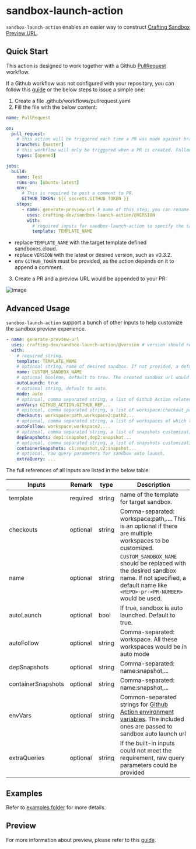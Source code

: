 # sandbox-launch-action

`sandbox-launch-action` enables an easier way to construct [Crafting Sandbox Preview URL](https://docs.sandboxes.cloud/docs/git-integration).

## Quick Start

This action is designed to work together with a Github [PullRequest](https://docs.github.com/en/actions/using-workflows/events-that-trigger-workflows#pull_request) workflow.

If a Github workflow was not configured with your repository, you can follow this [guide](https://docs.github.com/en/actions/quickstart#creating-your-first-workflow) or the below steps to issue a simple one:

1. Create a file .github/workflows/pullrequest.yaml
2. Fill the file with the below content:

```yaml
name: PullRequest

on:
  pull_request:
    # this action will be triggered each time a PR was made against branch master.
    branches: [master]
    # this workflow will only be triggered when a PR is created. Following pushes do not trigger this workflow again.
    types: [opened]

jobs:
  build:
    name: Test
    runs-on: [ubuntu-latest]
    env:
      # This is required to post a comment to PR.
      GITHUB_TOKEN: ${{ secrets.GITHUB_TOKEN }}
    steps:
      - name: generate-preview-url # name of this step, you can rename this as needed
        uses: crafting-dev/sandbox-launch-action/@VERSION
        with:
          # required inputs for sandbox-launch-action to specify the target template.
          template: TEMPLATE_NAME
```

- replace `TEMPLATE_NAME` with the target template defined sandboxes.cloud.
- replace `VERSION` with the latest or desired version, such as v0.3.2.
- env `GITHUB_TOKEN` must be provided, as the action depends on it to append a comment.

3. Create a PR and a preview URL would be appended to your PR:

![image](https://user-images.githubusercontent.com/501218/223888109-d9ac3567-4d33-44a5-98d9-d4599cb24ac3.png)

## Advanced Usage

`sandbox-launch-action` support a bunch of other inputs to help customize the sandbox preview experience.

```yaml
- name: generate-preview-url
  uses: crafting-dev/sandbox-launch-action/@version # version should replaced with the actual one
  with:
    # required string.
    template: TEMPLATE_NAME
    # optional string, name of desired sandbox. If not provided, a default name like ` <REPO>-pr-<PR-NUMBER>` would be used.
    name: CUSTOM_SANDBOX_NAME
    # optional boolean, default to true. The created sandbox url would launch the sandbox automatically.
    autoLaunch: true
    # optional string, default to auto.
    mode: auto
    # optinoal, comma separated string, a list of Github Action related environment variables that would be passed in as sandbox env.
    envVars: GITHUB_ACTION,GITHUB_REF...
    # opitonal, comma separated string, a list of workspace:checkout_path to be explictly specified.
    checkouts: workspace:path,workspace2:path2...
    # optional, comma separated string, a list of workspaces of which the mode are set to auto. Each entry is of format workspace-name:checkout-path.
    autoFollow: workspace,workspace2,...
    # optional, comma separated string, a list of snapshots customization for dependencies. Each entry is of format dependency-name:snapshot-name.
    depSnapshots: dep1:snapshot,dep2:snapshot...
    # optional, comma separated string, a list of snapshots customization for containers. Each entry is of format container-name:snapshot-name.
    containerSnapshots: c1:snapshot,c2:snapshot...
    # optional, raw query parameters for sandbox auto launch.
    extraQuery: ...
```

The full references of all inputs are listed in the below table:

| Inputs             | Remark   | type   | Description                                                                                                                                                                                                                  |
| ------------------ | -------- | ------ | ---------------------------------------------------------------------------------------------------------------------------------------------------------------------------------------------------------------------------- |
| template           | required | string | name of the template for target sandbox.                                                                                                                                                                                     |
| checkouts          | optional | string | Comma-separated: workspace:path,.... This is an optional if there are multiple workspaces to be customized.                                                                                                                  |
| name               | optional | string | `CUSTOM_SANDBOX_NAME` should be replaced with the desired sandbox name. If not specified, a default name like ` <REPO>-pr-<PR-NUMBER>` would be used.                                                                        |
| autoLaunch         | optional | bool   | If true, sandbox is auto launched. Default to true.                                                                                                                                                                          |
| autoFollow         | optional | string | Comma-separated: workspace. All these workspaces would be in auto mode                                                                                                                                                       |
| depSnapshots       | optional | string | Comma-separated: name:snapshot,...                                                                                                                                                                                           |
| containerSnapshots | optional | string | Comma-separated: name:snapshot,...                                                                                                                                                                                           |
| envVars            | optional | string | Common-separated strings for [Github Action environment variables](https://docs.github.com/en/actions/learn-github-actions/variables#default-environment-variables). The included ones are passed to sandbox auto launch url |
| extraQueries       | optional | string | If the built-in inputs could not meet the requirement, raw query parameters could be provided                                                                                                                                |

## Examples

Refer to [examples folder](examples/) for more details.

## Preview

For more information about preview, please refer to this [guide](https://docs.sandboxes.cloud/docs/git-integration).
